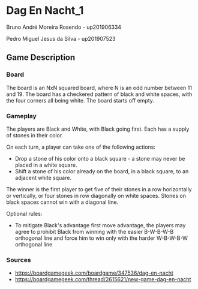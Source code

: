 # Dag En Nacht_1

Bruno André Moreira Rosendo - up201906334

Pedro Miguel Jesus da Silva - up201907523

## Game Description
### Board

The board is an NxN squared board, where N is an odd number between 11 and 19. The board has a checkered pattern of black and white spaces, with the four corners all being white. The board starts off empty.

### Gameplay
The players are Black and White, with Black going first. Each has a supply of stones in their color.

On each turn, a player can take one of the following actions:

- Drop a stone of his color onto a black square - a stone may never be placed in a white square.
- Shift a stone of his color already on the board, in a black square, to an adjacent white square.

The winner is the first player to get five of their stones in a row horizontally or vertically, or four stones in row diagonally on white spaces. Stones on black spaces cannot win with a diagonal line.

Optional rules:
- To mitigate Black's advantage first move advantage, the players may agree to prohibit Black from winning with the easier B-W-B-W-B orthogonal line and force him to win only with the harder W-B-W-B-W orthogonal line

### Sources
- https://boardgamegeek.com/boardgame/347536/dag-en-nacht
- https://boardgamegeek.com/thread/2615621/new-game-dag-en-nacht

